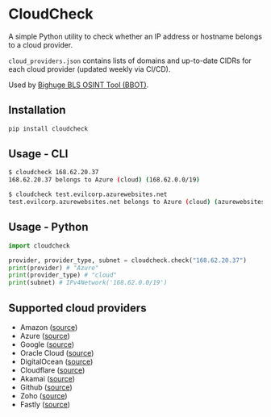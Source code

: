 # CloudCheck

A simple Python utility to check whether an IP address or hostname belongs to a cloud provider.

`cloud_providers.json` contains lists of domains and up-to-date CIDRs for each cloud provider (updated weekly via CI/CD).

Used by [Bighuge BLS OSINT Tool (BBOT)](https://github.com/blacklanternsecurity/bbot).

## Installation
~~~bash
pip install cloudcheck
~~~

## Usage - CLI
~~~bash
$ cloudcheck 168.62.20.37
168.62.20.37 belongs to Azure (cloud) (168.62.0.0/19)

$ cloudcheck test.evilcorp.azurewebsites.net
test.evilcorp.azurewebsites.net belongs to Azure (cloud) (azurewebsites.net)
~~~

## Usage - Python
~~~python
import cloudcheck

provider, provider_type, subnet = cloudcheck.check("168.62.20.37")
print(provider) # "Azure"
print(provider_type) # "cloud"
print(subnet) # IPv4Network('168.62.0.0/19')
~~~

## Supported cloud providers
- Amazon ([source](https://ip-ranges.amazonaws.com/ip-ranges.json)) 
- Azure ([source](https://www.microsoft.com/en-us/download/confirmation.aspx?id=56519))
- Google ([source](https://www.gstatic.com/ipranges/cloud.json))
- Oracle Cloud ([source](https://docs.cloud.oracle.com/en-us/iaas/tools/public_ip_ranges.json))
- DigitalOcean ([source](http://digitalocean.com/geo/google.csv))
- Cloudflare ([source](https://api.cloudflare.com/client/v4/ips))
- Akamai ([source](https://techdocs.akamai.com/property-manager/pdfs/akamai_ipv4_ipv6_CIDRs-txt.zip))
- Github ([source](https://api.github.com/meta))
- Zoho ([source](https://github.com/blacklanternsecurity/cloudcheck/blob/master/cloudcheck/providers/zoho.py))
- Fastly ([source](https://api.fastly.com/public-ip-list))
